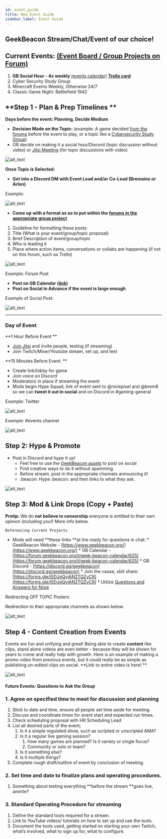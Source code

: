 ```yaml
---
id: event_guide
title: New Event Guide
sidebar_label: Event Guide
---
```

## GeekBeacon Stream/Chat/Event of our choice!



## **Current Events: [(Event Board / Group Projects on Forum) ](https://forum.geekbeacon.org/c/group-projects/40)**



1. **GB Social Hour - 4x weekly** [(events calendar)](https://forum.geekbeacon.org/t/geek-beacon-calendar/625) **[Trello card](https://trello.com/c/feFFxa8x/39-launching-gb-social-hour)**
2. Cyber Security Study Group
3. Minecraft Events Weekly, Otherwise 24/7
4. Classic Game Night: Battlefield 1942 


## **Step 1 - Plan & Prep Timelines ** 

**Days before the event: Planning, Decide Medium**



*   **Decision Made on the Topic:** (example: A game decided [from the forums](https://forum.geekbeacon.org/t/game-night-resources/629) before the event to play, or a topic like a [Cybersecurity Study Group](https://forum.geekbeacon.org/t/cybersecurity-class-study-group/714)) 
*   OR decide on making it a social hour/Discord (topic discussion without video) or [Jitsi Meeting](https://jitsi.org/jitsi-meet/) (for topic discussions with video)


![alt_text](/img/event/workflow.png "workflow")

**Once Topic is Selected:**


*   **Get into a Discord DM with Event Lead and/or Co-Lead (Bremaine or Arlen)**

Example: 

![alt_text](/img/event/example1.png "example1")


*   **Come up with a format as so to put within the [forums in the appropriate group project](https://forum.geekbeacon.org/c/group-projects/40)**
1. Guideline for formatting these posts: 
2. Title (What is your event/group/topic proposal)
3. Brief Description of event/group/topic
4. Who is leading it 
5. Place where action items, conversations or collabs are happening (if not on this forum, such as Trello) 

![alt_text](/img/event/example2.png "example2")

Example: Forum Post 

*   **Post on GB Calendar ([link](https://forum.geekbeacon.org/t/geek-beacon-calendar/625))**
*   **Post on Social in Advance if the event is large enough**

Example of Social Post: 


![alt_text](/img/event/social_post.png "social_post")

---



### **Day of Event**

**1 Hour Before Event **


*   [Join Jitsi](https://jitsi.org/jitsi-meet/) and invite people, testing (if streaming)
*   Join Twitch/Mixer/Youtube stream, set up, and test

**15 Minutes Before Event: **



*   Create link/lobby for game 
*   Join voice on Discord
*   Moderators in place if streaming the event 
*   Mods begin Hype Squad, link of event sent to @nixiepixel and @brem8 so we can **tweet it out in social** and on Discord in #gaming-general

Example: Twitter


![alt_text](/img/event/image5.png "image_tooltip")


Example: #events channel


![alt_text](/img/event/image6.png "image_tooltip")


## **Step 2: Hype & Promote** 


*   Post in Discord and hype it up!
    *   Feel free to use the [GeekBeacon assets](https://drive.google.com/drive/folders/0B1C34EY8mp-wUnZQSk5GelE1c0E) to post on social
    *   Find creative ways to do it without spamming.
    *   Before stream, post in the appropriate channels announcing it!
    *    :beacon: Hype :beacon: and then links to what they ask.

![alt_text](/img/event/image7.png "image_tooltip")



## **Step 3: Mod & Link Drops (Copy + Paste)**

**Protip:** We do **not believe in censorship** everyone is entitled to their own opinion (including you!) More info below. 

	Referencing Current Projects



*   Mods will need **these links **at the ready for questions in chat:
        *   GeekBeacon Website - [https://www.geekbeacon.org/](https://www.geekbeacon.org/)
        *   GB Calendar - [https://forum.geekbeacon.org/t/geek-beacon-calendar/625](https://forum.geekbeacon.org/t/geek-beacon-calendar/625)
        *   GB Discord - [https://discord.gg/geekbeacon](https://discord.gg/geekbeacon)
        *   Join the cause, skill share: [https://forms.gle/i5DJgQvjAN2TQZvC9](https://forms.gle/i5DJgQvjAN2TQZvC9)
        *   Utilize [Questions and Answers for Nixie](https://forum.geekbeacon.org/c/ask-nixie/26)

Redirecting OFF TOPIC Posters

Redirection to their appropriate channels as shown below. 


![alt_text](/img/event/image8.png "image_tooltip")



## **Step 4 - Content Creation from Events**

Events are fun and unifying and great! Being able to create **content** like clips, stand alone videos are even better - because they will be shown for years to come and really help with growth. Here is an example of making a promo video from previous events, but it could really be as simple as publishing un-edited clips on social. **Link to entire video is here! **



![alt_text](/img/event/image9.png "image_tooltip")



#### Future Events: Questions to Ask the Group


### 1.  Agree on specified time to meet for discussion and planning



1. Stick to date and time, ensure all people set time aside for meeting.
2. Discuss and coordinate times for event start and expected run times.
3. Check scheduling proposal with HR Scheduling Lead
4. List all desired parts of the event;
    1. Is it a simple regulated show, such as scripted or unscripted AMA?
    2. Is it a regular live gaming session?
        1. How many games are planned? Is it variety or single focus?
        2. Community or solo or team?
    3. Is it something else?
    4. Is it multiple things?
5. Complete rough draft/outline of event by conclusion of meeting.


### 2. Set time and date to finalize plans and operating procedures.



1. Something about testing everything **before the stream **goes live, amirite? 


### 3. Standard Operating Procedure for streaming



1. Define the standard tools required for a stream.
2. Link to YouTube videos/ tutorials on how to set up and use the tools.
3. Document the tools used, getting started on starting your own Twitch, what’s involved, what to sign up for, what to configure.
